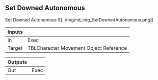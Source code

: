 ## Set Downed Autonomous
Set Downed Autonomous
![[../img/nd_img_SetDownedAutonomous.png]]

|Inputs||
|--|--|
| In | Exec |
| Target | TBLCharacter Movement Object Reference |

|Outputs||
|--|--|
| Out | Exec |
